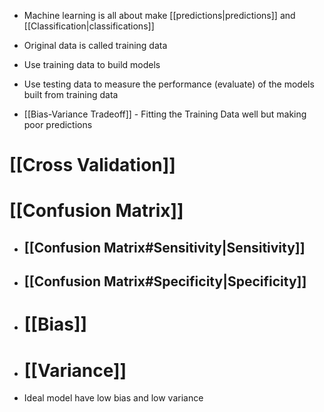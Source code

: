 - Machine learning is all about make [[predictions|predictions]] and [[Classification|classifications]]


- Original data is called training data
- Use training data to build models
- Use testing data to measure the performance (evaluate) of the models built from training data

- [[Bias-Variance Tradeoff]] - Fitting the Training Data well but making poor predictions

# [[Cross Validation]]

# [[Confusion Matrix]]
- ## [[Confusion Matrix#Sensitivity|Sensitivity]]
- ## [[Confusion Matrix#Specificity|Specificity]]

- # [[Bias]]
- # [[Variance]]
- Ideal model have low bias and low variance

